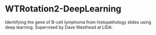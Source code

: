 # WTRotation2-DeepLearning
Identifying the gene of B-cell lymphoma from histopathology slides using deep learning. Supervised by Dave Westhead at LIDA.
